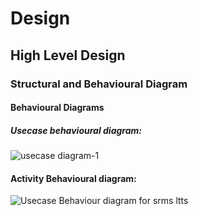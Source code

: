 # Design
## High Level Design

### Structural and Behavioural Diagram
#### Behavioural Diagrams
 ##### Usecase behavioural diagram:



![usecase diagram-1](https://user-images.githubusercontent.com/86227942/160700988-6047fd28-bc29-44b3-b90a-ac8b04e9141f.png)


#### Activity Behavioural diagram:



![Usecase Behaviour diagram for srms ltts](https://user-images.githubusercontent.com/86227942/160701127-b060e8c7-5efd-430c-aa9d-44b11d34ed8c.png)

